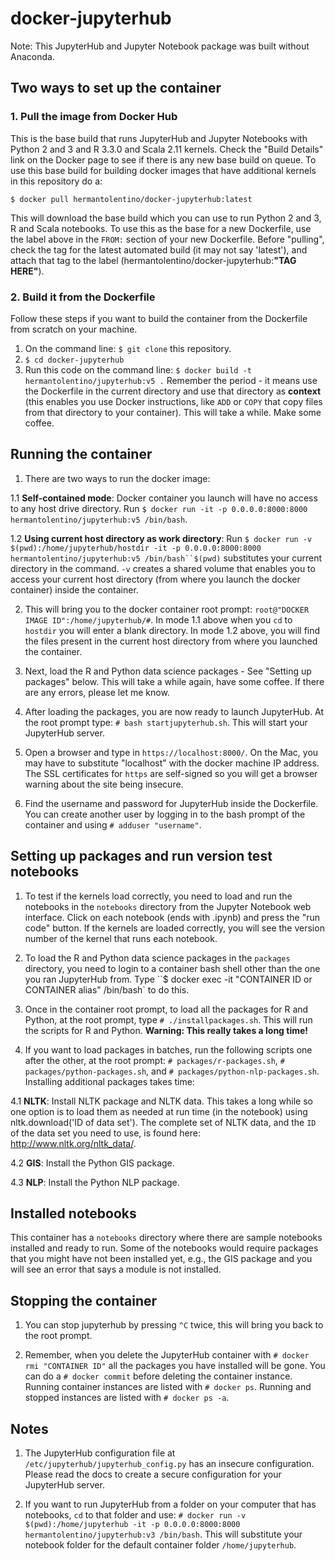 # docker-jupyterhub

Note: This JupyterHub and Jupyter Notebook package was built without Anaconda.

## Two ways to set up the container

### 1. Pull the image from Docker Hub
This is the base build that runs JupyterHub and Jupyter Notebooks with Python 2 and 3 and R 3.3.0 and Scala 2.11 kernels. Check the "Build Details" link on the Docker page to see if there is any new base build on queue. To use this base build for building docker images that have additional kernels in this repository do a:

```
$ docker pull hermantolentino/docker-jupyterhub:latest
```

This will download the base build which you can use to run Python 2 and 3, R and Scala notebooks. To use this as the base for a new Dockerfile, use the label above in the `FROM:` section of your new Dockerfile. Before "pulling", check the tag for the latest automated build (it may not say 'latest'), and attach that tag to the label (hermantolentino/docker-jupyterhub:**"TAG HERE"**).

### 2. Build it from the Dockerfile

Follow these steps if you want to build the container from the Dockerfile from scratch on your machine.

1. On the command line: `$ git clone` this repository.
2. `$ cd docker-jupyterhub`
3. Run this code on the command line: `$ docker build -t hermantolentino/jupyterhub:v5 .` Remember the period - it means use the Dockerfile in the current directory and use that directory as __context__ (this enables you use Docker instructions, like `ADD` or `COPY` that copy files from that directory to your container). This will take a while. Make some coffee.

## Running the container

1. There are two ways to run the docker image:

 1.1 **Self-contained mode**: Docker container you launch will have no access to any host drive directory. Run `$ docker run -it -p 0.0.0.0:8000:8000 hermantolentino/jupyterhub:v5 /bin/bash`.

 1.2 **Using current host directory as work directory**: Run `$ docker run -v $(pwd):/home/jupyterhub/hostdir -it -p 0.0.0.0:8000:8000 hermantolentino/jupyterhub:v5 /bin/bash``$(pwd)` substitutes your current directory in the command. `-v` creates a shared volume that enables you to access your current host directory (from where you launch the docker container) inside the container.

2. This will bring you to the docker container root prompt: `root@"DOCKER IMAGE ID":/home/jupyterhub/#`. In mode 1.1 above when you `cd` to `hostdir` you will enter a blank directory. In mode 1.2 above, you will find the files present in the current host directory from where you launched the container.

3. Next, load the R and Python data science packages - See "Setting up packages" below. This will take a while again, have some coffee. If there are any errors, please let me know.

4. After loading the packages, you are now ready to launch JupyterHub. At the root prompt type: `# bash startjupyterhub.sh`. This will start your JupyterHub server.

5. Open a browser and type in `https://localhost:8000/`. On the Mac, you may have to substitute "localhost" with the docker machine IP address. The SSL certificates for `https` are self-signed so you will get a browser warning about the site being insecure.

6. Find the username and password for JupyterHub inside the Dockerfile. You can create another user by logging in to the bash prompt of the container and using `# adduser "username"`.

## Setting up packages and run version test notebooks
1. To test if the kernels load correctly, you need to load and run the notebooks in the `notebooks` directory from the Jupyter Notebook web interface. Click on each notebook (ends with .ipynb) and press the "run code" button. If the kernels are loaded correctly, you will see the version number of the kernel that runs each notebook.

2. To load the R and Python data science packages in the `packages` directory, you need to login to a container bash shell other than the one you ran JupyterHub from. Type ``$ docker exec -it "CONTAINER ID or CONTAINER alias" /bin/bash` to do this.

3. Once in the container root prompt, to load all the packages for R and Python, at the root prompt, type `# ./installpackages.sh`. This will run the scripts for R and Python. **Warning: This really takes a long time!**

4. If you want to load packages in batches, run the following scripts one after the other, at the root prompt: `# packages/r-packages.sh`, `# packages/python-packages.sh`, and `# packages/python-nlp-packages.sh`. Installing additional packages takes time:

 4.1 **NLTK**: Install NLTK package and NLTK data. This takes a long while so one option is to load them as needed at run time (in the notebook) using nltk.download('ID of data set'). The complete set of NLTK data, and the `ID` of the data set you need to use, is found here: http://www.nltk.org/nltk_data/.

 4.2 **GIS**: Install the Python GIS package.

 4.3 **NLP**: Install the Python NLP package.

## Installed notebooks

This container has a `notebooks` directory where there are sample notebooks installed and ready to run. Some of the notebooks would require packages that you might have not been installed yet, e.g., the GIS package and you will see an error that says a module is not installed.

## Stopping the container

1. You can stop jupyterhub by pressing `^C` twice, this will bring you back to the root prompt.

2. Remember, when you delete the JupyterHub container with `# docker rmi "CONTAINER ID"` all the packages you have installed will be gone. You can do a `# docker commit` before deleting the container instance. Running container instances are listed with `# docker ps`. Running and stopped instances are listed with `# docker ps -a`.

## Notes

1. The JupyterHub configuration file at `/etc/jupyterhub/jupyterhub_config.py` has an insecure configuration. Please read the docs to create a secure configuration for your JupyterHub server.

2. If you want to run JupyterHub from a folder on your computer that has notebooks, ` cd ` to that folder and use: `# docker run -v $(pwd):/home/jupyterhub -it -p 0.0.0.0:8000:8000 hermantolentino/jupyterhub:v3 /bin/bash`. This will substitute your notebook folder for the default container folder `/home/jupyterhub`.
